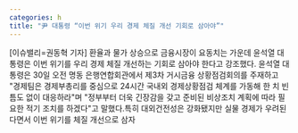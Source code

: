 ```yaml
---
categories: h
title: "尹 대통령 “이번 위기 우리 경제 체질 개선 기회로 삼아야”"
---
```

[이슈밸리=권동혁 기자] 환율과 물가 상승으로 금융시장이 요동치는 가운데 윤석열 대통령은 이번 위기를 우리 경제 체질 개선하는 기회로 삼아야 한다고 강조했다. 윤석열 대통령은 30일 오전 명동 은행연합회관에서 제3차 거시금융 상황점검회의를 주재하고 "경제팀은 경제부총리를 중심으로 24시간 국내외 경제상황점검 체계를 가동해 한 치 빈틈도 없이 대응하라"며 "정부부터 더욱 긴장감을 갖고 준비된 비상조치 계획에 따라 필요한 적기 조치를 하겠다"고 말했다.특히 대외건전성은 강화됐지만 실물 경제가 우려된다면서 이번 위기를 체질 개선으로 삼자